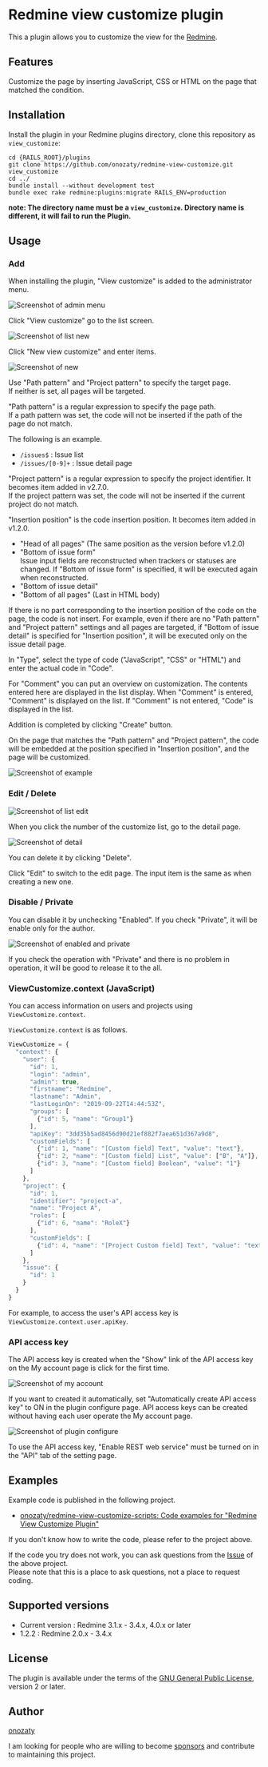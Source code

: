 # Redmine view customize plugin

This a plugin allows you to customize the view for the [Redmine](http://www.redmine.org).

## Features

Customize the page by inserting JavaScript, CSS or HTML on the page that matched the condition.

## Installation

Install the plugin in your Redmine plugins directory, clone this repository as `view_customize`:

```
cd {RAILS_ROOT}/plugins
git clone https://github.com/onozaty/redmine-view-customize.git view_customize
cd ../
bundle install --without development test
bundle exec rake redmine:plugins:migrate RAILS_ENV=production
```

**note: The directory name must be a `view_customize`. Directory name is different, it will fail to run the Plugin.**

## Usage

### Add

When installing the plugin, "View customize" is added to the administrator menu.

![Screenshot of admin menu](screenshots/admin.en.png)

Click "View customize" go to the list screen.

![Screenshot of list new](screenshots/list_new.en.png)

Click "New view customize" and enter items.

![Screenshot of new](screenshots/new.en.png)

Use "Path pattern" and "Project pattern" to specify the target page.  
If neither is set, all pages will be targeted.

"Path pattern" is a regular expression to specify the page path.  
If a path pattern was set, the code will not be inserted if the path of the page do not match.

The following is an example.
* `/issues$` : Issue list
* `/issues/[0-9]+` : Issue detail page

"Project pattern" is a regular expression to specify the project identifier. It becomes item added in v2.7.0.  
If the project pattern was set, the code will not be inserted if the current project do not match.

"Insertion position" is the code insertion position. It becomes item added in v1.2.0.

* "Head of all pages" (The same position as the version before v1.2.0)
* "Bottom of issue form"<br>
Issue input fields are reconstructed when trackers or statuses are changed. If "Bottom of issue form" is specified, it will be executed again when reconstructed.
* "Bottom of issue detail"
* "Bottom of all pages" (Last in HTML body)

If there is no part corresponding to the insertion position of the code on the page, the code is not insert.
For example, even if there are no "Path pattern" and "Project pattern" settings and all pages are targeted, if "Bottom of issue detail" is specified for "Insertion position", it will be executed only on the issue detail page.

In "Type", select the type of code ("JavaScript", "CSS" or "HTML") and enter the actual code in "Code".

For "Comment" you can put an overview on customization. The contents entered here are displayed in the list display.
When "Comment" is entered, "Comment" is displayed on the list.
If "Comment" is not entered, "Code" is displayed in the list.

Addition is completed by clicking "Create" button.

On the page that matches the "Path pattern" and "Project pattern", the code will be embedded at the position specified in "Insertion position", and the page will be customized.

![Screenshot of example](screenshots/example.en.png)

### Edit / Delete

![Screenshot of list edit](screenshots/list_edit.en.png)

When you click the number of the customize list, go to the detail page.

![Screenshot of detail](screenshots/detail.en.png)

You can delete it by clicking "Delete".

Click "Edit" to switch to the edit page.
The input item is the same as when creating a new one.

### Disable / Private

You can disable it by unchecking "Enabled". If you check "Private", it will be enable only for the author.

![Screenshot of enabled and private](screenshots/enable_private.en.png)

If you check the operation with "Private" and there is no problem in operation, it will be good to release it to the all.

### ViewCustomize.context (JavaScript)

You can access information on users and projects using `ViewCustomize.context`.

`ViewCustomize.context` is as follows.

```javascript
ViewCustomize = {
  "context": {
    "user": {
      "id": 1,
      "login": "admin",
      "admin": true,
      "firstname": "Redmine",
      "lastname": "Admin",
      "lastLoginOn": "2019-09-22T14:44:53Z",
      "groups": [
        {"id": 5, "name": "Group1"}
      ],
      "apiKey": "3dd35b5ad8456d90d21ef882f7aea651d367a9d8",
      "customFields": [
        {"id": 1, "name": "[Custom field] Text", "value": "text"},
        {"id": 2, "name": "[Custom field] List", "value": ["B", "A"]},
        {"id": 3, "name": "[Custom field] Boolean", "value": "1"}
      ]
    },
    "project": {
      "id": 1,
      "identifier": "project-a",
      "name": "Project A",
      "roles": [
        {"id": 6, "name": "RoleX"}
      ],
      "customFields": [
        {"id": 4, "name": "[Project Custom field] Text", "value": "text"}
      ]
    },
    "issue": {
      "id": 1
    }
  }
}
```

For example, to access the user's API access key is `ViewCustomize.context.user.apiKey`.

### API access key

The API access key is created when the "Show" link of the API access key on the My account page is click for the first time.

![Screenshot of my account](screenshots/my_account.en.png)

If you want to created it automatically, set "Automatically create API access key" to ON in the plugin configure page. API access keys can be created without having each user operate the My account page.

![Screenshot of plugin configure](screenshots/plugin_configure.en.png)

To use the API access key, "Enable REST web service" must be turned on in the "API" tab of the setting page.

## Examples

Example code is published in the following project.

* [onozaty/redmine\-view\-customize\-scripts: Code examples for "Redmine View Customize Plugin"](https://github.com/onozaty/redmine-view-customize-scripts)

If you don't know how to write the code, please refer to the project above.

If the code you try does not work, you can ask questions from the [Issue](https://github.com/onozaty/redmine-view-customize-scripts/issues) of the above project.  
Please note that this is a place to ask questions, not a place to request coding.

## Supported versions

* Current version : Redmine 3.1.x - 3.4.x, 4.0.x or later
* 1.2.2 : Redmine 2.0.x - 3.4.x

## License

The plugin is available under the terms of the [GNU General Public License](http://www.gnu.org/licenses/gpl-2.0.html), version 2 or later.

## Author

[onozaty](https://github.com/onozaty)

I am looking for people who are willing to become [sponsors](https://github.com/sponsors/onozaty) and contribute to maintaining this project.
